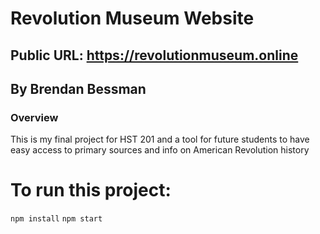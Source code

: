 # Revolution Museum Website
## Public URL: https://revolutionmuseum.online
## By Brendan Bessman
### Overview
This is my final project for HST 201 and a tool for future students to have easy access to primary sources and info on American Revolution history

# To run this project:
```npm install```
```npm start```